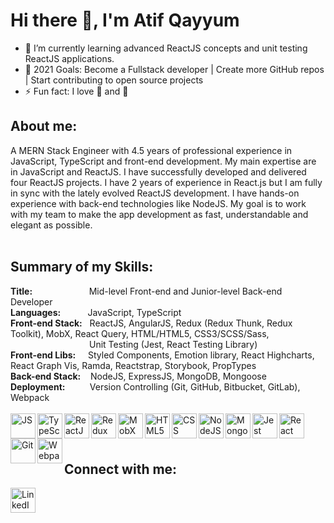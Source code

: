 # Hi there 👋, I'm Atif Qayyum

- 🌱 I’m currently learning advanced ReactJS concepts and unit testing ReactJS applications.
- 🥅 2021 Goals: Become a Fullstack developer | Create more GitHub repos | Start contributing to open source projects
- ⚡ Fun fact: I love 🏀 and 🏓

## About me:

A MERN Stack Engineer with 4.5 years of professional experience in JavaScript, TypeScript and front-end development. My main expertise are in JavaScript and ReactJS. I have successfully developed and delivered four ReactJS projects. I have 2 years of experience in React.js but I am fully in sync with the lately evolved ReactJS development. I have hands-on experience with back-end technologies like NodeJS. My goal is to work with my team to make the app development as fast, understandable and elegant as possible.
<br />
<br />
## Summary of my Skills:
**Title:**&nbsp;&nbsp;&nbsp;&nbsp;&nbsp;&nbsp;&nbsp;&nbsp;&nbsp;&nbsp;&nbsp;&nbsp;&nbsp;&nbsp;&nbsp;&nbsp;&nbsp;&nbsp;&nbsp;&nbsp;&nbsp;&nbsp;&nbsp;Mid-level Front-end and Junior-level Back-end Developer
<br />**Languages:**&nbsp;&nbsp;&nbsp;&nbsp;&nbsp;&nbsp;&nbsp;&nbsp;&nbsp;&nbsp;&nbsp;JavaScript, TypeScript
<br />**Front-end Stack:**&nbsp;&nbsp;&nbsp;ReactJS, AngularJS, Redux (Redux Thunk, Redux Toolkit), MobX, React Query, HTML/HTML5, CSS3/SCSS/Sass, &nbsp;&nbsp;&nbsp;&nbsp;&nbsp;&nbsp;&nbsp;&nbsp;&nbsp;&nbsp;&nbsp;&nbsp;&nbsp;&nbsp;&nbsp;&nbsp;&nbsp;&nbsp;&nbsp;&nbsp;&nbsp;&nbsp;&nbsp;&nbsp;&nbsp;&nbsp;&nbsp;&nbsp;&nbsp;&nbsp;&nbsp; Unit Testing (Jest, React Testing Library)
<br />**Front-end Libs:**&nbsp;&nbsp;&nbsp;&nbsp;&nbsp;Styled Components, Emotion library, React Highcharts, React Graph Vis, Ramda, Reactstrap, Storybook, PropTypes
<br />**Back-end Stack:**&nbsp;&nbsp;&nbsp;&nbsp;NodeJS, ExpressJS, MongoDB, Mongoose
<br />**Deployment:**&nbsp;&nbsp;&nbsp;&nbsp;&nbsp;&nbsp;&nbsp;&nbsp;&nbsp;&nbsp;Version Controlling (Git, GitHub, Bitbucket, GitLab), Webpack
<br />
<br />
<img align="left" alt="JS" width="40px" height="40px" src="https://upload.wikimedia.org/wikipedia/commons/thumb/9/99/Unofficial_JavaScript_logo_2.svg/131px-Unofficial_JavaScript_logo_2.svg.png" />
<img align="left" alt="TypeScript" width="40px" height="40px" src="https://upload.wikimedia.org/wikipedia/commons/thumb/4/4c/Typescript_logo_2020.svg/1200px-Typescript_logo_2020.svg.png" />
<img align="left" alt="ReactJS" width="40px" height="40px" src="https://upload.wikimedia.org/wikipedia/commons/thumb/a/a7/React-icon.svg/1200px-React-icon.svg.png" />
<img align="left" alt="Redux" width="40px" height="40px" src="https://cdn.worldvectorlogo.com/logos/redux.svg" />
<img align="left" alt="MobX" width="40px" height="40px" src="https://mobx.js.org/img/mobx.png" />
<img align="left" alt="HTML5" width="40px" height="40px" src="https://upload.wikimedia.org/wikipedia/commons/thumb/6/61/HTML5_logo_and_wordmark.svg/1200px-HTML5_logo_and_wordmark.svg.png" />
<img align="left" alt="CSS" width="40px" height="40px" src="https://upload.wikimedia.org/wikipedia/commons/thumb/d/d5/CSS3_logo_and_wordmark.svg/1200px-CSS3_logo_and_wordmark.svg.png" />
<img align="left" alt="NodeJS" width="40px" height="40px" src="https://d2eip9sf3oo6c2.cloudfront.net/tags/images/000/000/256/full/nodejslogo.png" />
<img align="left" alt="MongoDB" width="40px" height="40px" src="https://cdn.iconscout.com/icon/free/png-512/mongodb-3-1175138.png" />
<img align="left" alt="Jest" width="40px" height="40px" src="https://seeklogo.com/images/J/jest-logo-F9901EBBF7-seeklogo.com.png" />
<img align="left" alt="React Testing Library" width="40px" height="40px" src="https://testing-library.com/img/octopus-64x64.png" />
<img align="left" alt="Git" width="40px" height="40px" src="https://git-scm.com/images/logos/logomark-orange@2x.png" />
<img align="left" alt="Webpack" width="40px" height="40px" src="https://cdn.auth0.com/blog/webpack/logo.png" />

<br /> 
<br />

## Connect with me:

[<img align="left" alt="LinkedIn" width="40px" src="https://upload.wikimedia.org/wikipedia/commons/thumb/c/ca/LinkedIn_logo_initials.png/600px-LinkedIn_logo_initials.png" />][linkedin]

[linkedin]: https://www.linkedin.com/in/aqarain
